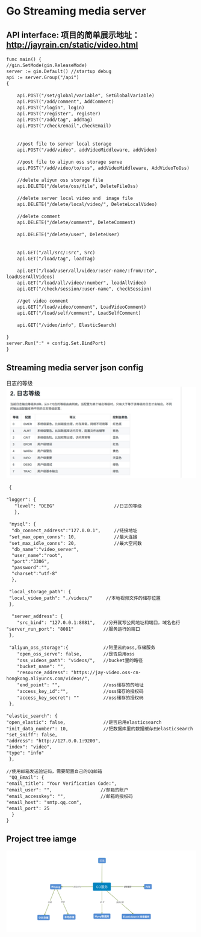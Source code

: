 Go Streaming media server 
=====

API interface: 项目的简单展示地址：http://jayrain.cn/static/video.html
-----
    func main() {
	//gin.SetMode(gin.ReleaseMode)
	server := gin.Default() //startup debug
	api := server.Group("/api")
	{

		api.POST("/set/global/variable", SetGlobalVariable)
		api.POST("/add/comment", AddComment)
		api.POST("/login", login)
		api.POST("/register", register)
		api.POST("/add/tag", addTag)
		api.POST("/check/email",checkEmail)


		//post file to server local storage
		api.POST("/add/video", addVideoMiddleware, addVideo)

		//post file to aliyun oss storage serve
		api.POST("/add/video/to/oss", addVideoMiddleware, AddVideoToOss)

		//delete aliyun oss storage file
		api.DELETE("/delete/oss/file", DeleteFileOss)
    
		//delete server local video and  image file
		api.DELETE("/delete/local/video/", DeleteLocalVideo)
    
		//delete comment
		api.DELETE("/delete/comment", DeleteComment)
    
		api.DELETE("/delete/user", DeleteUser)


		api.GET("/all/src/:src", Src)
		api.GET("/load/tag", loadTag)

		api.GET("/load/user/all/video/:user-name/:from/:to", loadUserAllVideos)
		api.GET("/load/all/video/:number", loadAllVideo)
		api.GET("/check/session/:user-name", checkSession)

		//get video comment
		api.GET("/load/video/comment", LoadVideoComment)
		api.GET("/load/self/comment", LoadSelfComment)

		api.GET("/video/info", ElasticSearch)

	}
	server.Run(":" + config.Set.BindPort)
    }
    
    
Streaming media server json config 
----

日志的等级
![log_level](https://github.com/jayrain520/golang/blob/master/image/logger.jpg)


     {
  
    "logger": {
       "level": "DEBG"                      //日志的等级
       },
     
     "mysql": {
      "db_connect_address":"127.0.0.1",     //链接地址
     "set_max_open_conns": 10,              //最大连接
     "set_max_idle_conns": 20,              //最大空闲数
      "db_name":"video_server",
      "user_name":"root",
      "port":"3306",
      "password":"",
      "charset":"utf-8"
      },
      
     "local_storage_path": {
     "local_video_path": "./videos/"     //本地视频文件的储存位置
     },

      "server_address": {
        "src_bind": "127.0.0.1:8081",   //分开就写公网地址和端口，域名也行
    "server_run_port": "8081"           //服务运行的端口
     },
      
     "aliyun_oss_storage":{             //阿里云的oss,存储服务
        "open_oss_serve": false,        //是否启用oss
        "oss_videos_path": "videos/",   //bucket里的路径
        "bucket_name": "",
        "resource_address": "https://jay-video.oss-cn-hongkong.aliyuncs.com/videos/",
        "end_point": "",                //oss储存的的地址
        "access_key_id":"",             //oss储存的授权码
        "access_key_secret": ""         //oss储存的授权码
     },
  
    "elastic_search": {
    "open_elastic": false,              //是否启用elasticsearch
    "init_data_number": 10,             //把数据库里的数据缓存到elasticsearch
    "set_sniff": false,
    "address": "http://127.0.0.1:9200",
    "index": "video",
    "type": "info"
     },

	//使用邮箱发送验证码，需要配置自己的QQ邮箱
     "QQ_Email": {
    "email_title": "Your Verification Code:",
    "email_user": "",                  //邮箱的账户
    "email_accesskey": "",             //邮箱的授权码     
    "email_host": "smtp.qq.com",
    "email_port": 25
      }
    }






Project tree iamge
-----
![流程图](https://github.com/jayrain520/golang/blob/master/video_serve/project.png)
